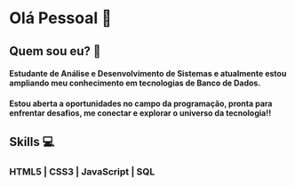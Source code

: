 # Olá Pessoal 👋 
## Quem sou eu? 💓
#### Estudante de Análise e Desenvolvimento de Sistemas e atualmente estou ampliando meu conhecimento em tecnologias de Banco de Dados. 

#### Estou aberta a oportunidades no campo da programação, pronta para enfrentar desafios, me conectar e explorar o universo da tecnologia!!

## Skills 💻

### HTML5 | CSS3 | JavaScript | SQL
